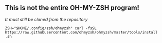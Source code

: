## This is not the entire OH-MY-ZSH program!
_It must still be cloned from the repository_  

`ZSH="$HOME/.config/zsh/ohmyzsh" curl -fsSL https://raw.githubusercontent.com/ohmyzsh/ohmyzsh/master/tools/install.sh`  

